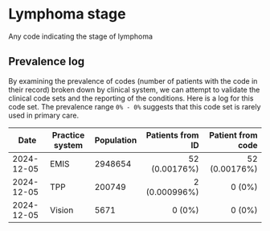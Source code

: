 # Lymphoma stage

Any code indicating the stage of lymphoma

## Prevalence log

By examining the prevalence of codes (number of patients with the code in their record) broken down by clinical system, we can attempt to validate the clinical code sets and the reporting of the conditions. Here is a log for this code set. The prevalence range `0% - 0%` suggests that this code set is rarely used in primary care.


| Date       | Practice system | Population | Patients from ID | Patient from code |
| ---------- | --------------- | ---------- | ---------------: | ----------------: |
| 2024-12-05 | EMIS | 2948654 | 52 (0.00176%) | 52 (0.00176%) | 
| 2024-12-05 | TPP | 200749 | 2 (0.000996%) | 0 (0%) | 
| 2024-12-05 | Vision | 5671 | 0 (0%) | 0 (0%) | 